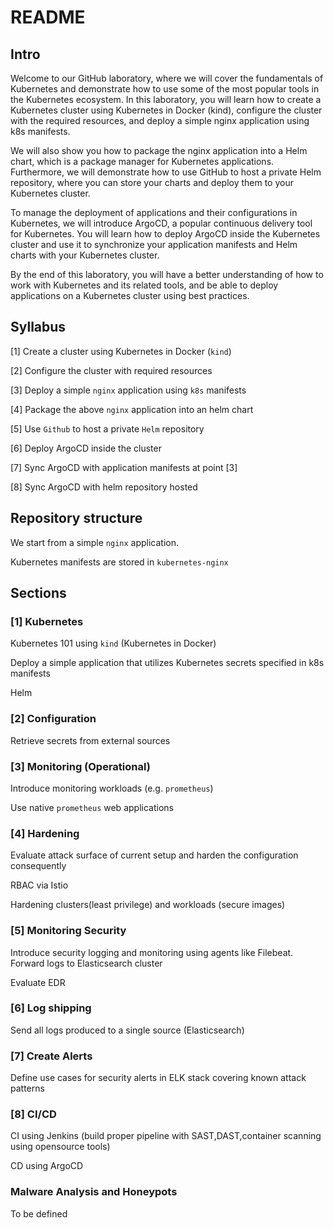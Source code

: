 # README

## Intro

Welcome to our GitHub laboratory, where we will cover the fundamentals of Kubernetes and demonstrate how to use some of the most popular tools in the Kubernetes ecosystem. In this laboratory, you will learn how to create a Kubernetes cluster using Kubernetes in Docker (kind), configure the cluster with the required resources, and deploy a simple nginx application using k8s manifests.

We will also show you how to package the nginx application into a Helm chart, which is a package manager for Kubernetes applications. Furthermore, we will demonstrate how to use GitHub to host a private Helm repository, where you can store your charts and deploy them to your Kubernetes cluster.

To manage the deployment of applications and their configurations in Kubernetes, we will introduce ArgoCD, a popular continuous delivery tool for Kubernetes. You will learn how to deploy ArgoCD inside the Kubernetes cluster and use it to synchronize your application manifests and Helm charts with your Kubernetes cluster.

By the end of this laboratory, you will have a better understanding of how to work with Kubernetes and its related tools, and be able to deploy applications on a Kubernetes cluster using best practices.


## Syllabus

[1] Create a cluster using Kubernetes in Docker (`kind`)

[2] Configure the cluster with required resources

[3] Deploy a simple `nginx` application using `k8s` manifests

[4] Package the above `nginx` application into an helm chart

[5] Use `Github` to host a private `Helm` repository

[6] Deploy ArgoCD inside the cluster

[7] Sync ArgoCD with application manifests at point [3]

[8] Sync ArgoCD with helm repository hosted 

## Repository structure

We start from a simple `nginx` application.

Kubernetes manifests are stored  in `kubernetes-nginx`


## Sections

### [1] Kubernetes

Kubernetes 101 using `kind` (Kubernetes in Docker)

Deploy a simple application that utilizes Kubernetes secrets specified in k8s manifests

Helm

### [2] Configuration

Retrieve secrets from external sources

### [3] Monitoring (Operational)

Introduce monitoring workloads (e.g. `prometheus`)

Use native `prometheus` web applications

### [4] Hardening

Evaluate attack surface of current setup and harden the configuration consequently

RBAC via Istio

Hardening clusters(least privilege) and workloads (secure images)

### [5] Monitoring Security

Introduce security logging and monitoring using agents like Filebeat. Forward logs to Elasticsearch cluster

Evaluate EDR
 
### [6] Log shipping

Send all logs produced to a single source (Elasticsearch)

### [7] Create Alerts

Define use cases for security alerts in ELK stack covering known attack patterns

### [8] CI/CD

CI using Jenkins (build proper pipeline with SAST,DAST,container scanning using opensource tools)

CD using ArgoCD


### Malware Analysis and Honeypots

To be defined



